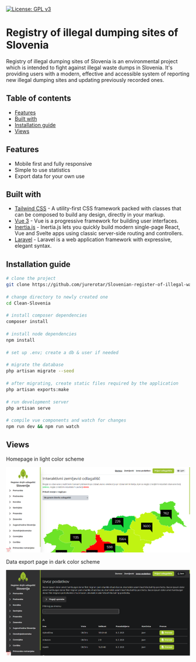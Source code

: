 [![License: GPL v3](https://img.shields.io/badge/License-GPLv3-blue.svg)](https://www.gnu.org/licenses/gpl-3.0)

# Registry of illegal dumping sites of Slovenia

Registry of illegal dumping sites of Slovenia is an environmental project which is intended to fight against illegal
waste dumps in Slovenia. It's providing users with a modern, effective and accessible system of reporting new illegal
dumping sites and updating previously recorded ones.

## Table of contents

* [Features](#features)
* [Built with](#built-with)
* [Installation guide](#installation-guide)
* [Views](#views)

## Features

* Mobile first and fully responsive
* Simple to use statistics
* Export data for your own use

## Built with

* [Tailwind CSS](https://tailwindcss.com) - A utility-first CSS framework packed with classes that can be composed to
  build any design, directly in your markup.
* [Vue 3](https://v3.vuejs.org) - Vue is a progressive framework for building user interfaces.
* [Inertia.js](https://inertiajs.com) - Inertia.js lets you quickly build modern single-page React, Vue and Svelte apps
  using classic server-side routing and controllers.
* [Laravel](https://laravel.com) - Laravel is a web application framework with expressive, elegant syntax.

## Installation guide

```sh
# clone the project
git clone https://github.com/jurerotar/Slovenian-register-of-illegal-waste-dumps.git Clean-Slovenia

# change directory to newly created one
cd Clean-Slovenia  

# install composer dependencies
composer install  

# install node dependencies
npm install  

# set up .env; create a db & user if needed

# migrate the database
php artisan migrate --seed

# after migrating, create static files required by the application
php artisan exports:make

# run development server
php artisan serve  

# compile vue components and watch for changes
npm run dev && npm run watch
```

## Views

Homepage in light color scheme

![Homepage light mode](.github/homepage_white.png)

Data export page in dark color scheme

![Data export page in dark mode](.github/export_dark.png)




